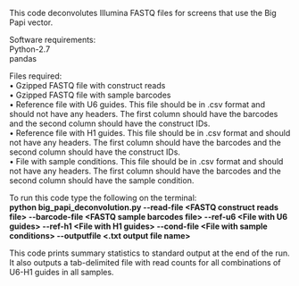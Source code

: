 This code deconvolutes Illumina FASTQ files for screens that use the Big Papi vector.<br/>

Software requirements:<br/>
Python-2.7<br/>
pandas <br/>


Files required:<br/>
• Gzipped FASTQ file with construct reads<br/>
• Gzipped FASTQ file with sample barcodes<br/>
• Reference file with U6 guides. This file should be in .csv format and should not have any headers. The first column should have the barcodes and the second column should have the construct IDs.<br/>
• Reference file with H1 guides. This file should be in .csv format and should not have any headers. The first column should have the barcodes and the second column should have the construct IDs.<br/>
• File with sample conditions. This file should be in .csv format and should not have any headers. The first column should have the barcodes and the second column should have the sample condition.<br/>


To run this code type the following on the terminal:<br/>
<b>python big_papi_deconvolution.py --read-file \<FASTQ construct reads file\> --barcode-file \<FASTQ sample barcodes file\> --ref-u6 \<File with U6 guides\> --ref-h1 \<File with H1 guides\> --cond-file \<File with sample conditions\> --outputfile \<.txt output file name\> <br/></b>

This code prints summary statistics to standard output at the end of the run. It also outputs a tab-delimited file with read counts for all combinations of U6-H1 guides in all samples. 


